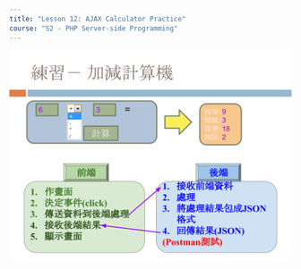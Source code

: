 ```yaml
---
title: "Lesson 12: AJAX Calculator Practice"
course: "S2 - PHP Server-side Programming"
---
```


![question](question.svg)
